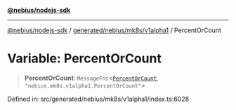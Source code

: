 [**@nebius/nodejs-sdk**](../../../../../README.md)

***

[@nebius/nodejs-sdk](../../../../../README.md) / [generated/nebius/mk8s/v1alpha1](../README.md) / PercentOrCount

# Variable: PercentOrCount

> **PercentOrCount**: `MessageFns`\<[`PercentOrCount`](../interfaces/PercentOrCount.md), `"nebius.mk8s.v1alpha1.PercentOrCount"`\>

Defined in: src/generated/nebius/mk8s/v1alpha1/index.ts:6028
